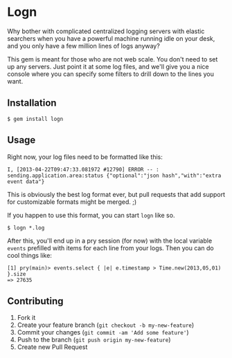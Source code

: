 # Logn

Why bother with complicated centralized logging servers with elastic searchers
when you have a powerful machine running idle on your desk, and you only have
a few million lines of logs anyway?

This gem is meant for those who are not web scale. You don't need to set up
any servers. Just point it at some log files, and we'll give you a nice
console where you can specify some filters to drill down to the lines
you want.

## Installation

    $ gem install logn

## Usage

Right now, your log files need to be formatted like this:

    I, [2013-04-22T09:47:33.081972 #12790] ERROR -- : sending.application.area:status {"optional":"json hash","with":"extra event data"}

This is obviously the best log format ever, but pull requests that add support for customizable formats might be merged. ;)

If you happen to use this format, you can start `logn` like so.

    $ logn *.log

After this, you'll end up in a pry session (for now) with the local variable `events` prefilled with items for each line from your logs. Then you can do cool things like:

    [1] pry(main)> events.select { |e| e.timestamp > Time.new(2013,05,01) }.size
    => 27635

## Contributing

1. Fork it
2. Create your feature branch (`git checkout -b my-new-feature`)
3. Commit your changes (`git commit -am 'Add some feature'`)
4. Push to the branch (`git push origin my-new-feature`)
5. Create new Pull Request
